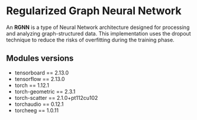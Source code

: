 # Regularized Graph Neural Network
An **RGNN** is a type of Neural Network architecture designed for processing and analyzing graph-structured data.
  This implementation uses the dropout technique to reduce the risks of overfitting during the training phase.

## Modules versions
* tensorboard == 2.13.0
* tensorflow == 2.13.0
* torch == 1.12.1
* torch-geometric == 2.3.1
* torch-scatter == 2.1.0+pt112cu102
* torchaudio == 0.12.1
* torcheeg == 1.0.11


